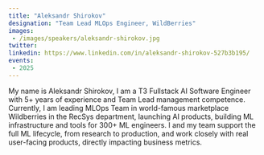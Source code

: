 ```yaml
---
title: "Aleksandr Shirokov"
designation: "Team Lead MLOps Engineer, WildBerries"
images:
 - /images/speakers/aleksandr-shirokov.jpg
twitter: 
linkedin: https://www.linkedin.com/in/aleksandr-shirokov-527b3b195/
events:
 - 2025
---
```


My name is Aleksandr Shirokov, I am a T3 Fullstack AI Software Engineer with 5+ years of experience and Team Lead management competence. Currently, I am leading MLOps Team in world-famous marketplace Wildberries in the RecSys department, launching AI products, building ML infrastructure and tools for 300+ ML engineers. I and my team support the full ML lifecycle, from research to production, and work closely with real user-facing products, directly impacting business metrics.